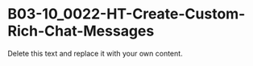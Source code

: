 

# B03-10_0022-HT-Create-Custom-Rich-Chat-Messages

Delete this text and replace it with your own content.
